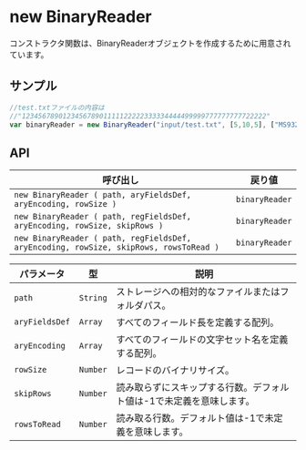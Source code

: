 # new BinaryReader

コンストラクタ関数は、BinaryReaderオブジェクトを作成するために用意されています。

## サンプル

```javascript
//test.txtファイルの内容は
//"123456789012345678901111122222333334444499999777777777722222"
var binaryReader = new BinaryReader("input/test.txt", [5,10,5], ["MS932","MS932","MS932"], 20);
```

## API

| 呼び出し | 戻り値 |
|---|---|
| `new BinaryReader ( path, aryFieldsDef, aryEncoding, rowSize )` | `binaryReader` |
| `new BinaryReader ( path, regFieldsDef, aryEncoding, rowSize, skipRows )` | `binaryReader` |
| `new BinaryReader ( path, regFieldsDef, aryEncoding, rowSize, skipRows, rowsToRead )` | `binaryReader` |

| パラメータ | 型 | 説明 |
|---|---|---|
| `path` | `String` | ストレージへの相対的なファイルまたはフォルダパス。 |
| `aryFieldsDef` | `Array` | すべてのフィールド長を定義する配列。 |
| `aryEncoding` | `Array` | すべてのフィールドの文字セット名を定義する配列。 |
| `rowSize` | `Number` | レコードのバイナリサイズ。 |
| `skipRows` | `Number` | 読み取らずにスキップする行数。デフォルト値は-1で未定義を意味します。 |
| `rowsToRead` | `Number` | 読み取る行数。デフォルト値は-1で未定義を意味します。 |